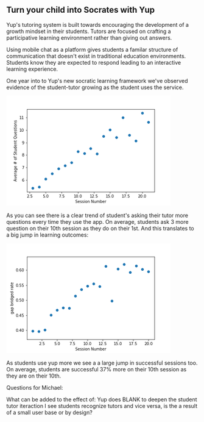 ## Turn your child into Socrates with Yup

Yup's tutoring system is built towards encouraging the development of a growth mindset in their students. Tutors are focused on crafting a participative learning environment rather than giving out answers.

Using mobile chat as a platform gives students a familar structure of communication that doesn't  exist in traditional education environments. Students know they are expected to respond leading to an interactive learning experience.

One year into to Yup's new socratic learning framework we've observed evidence of the student-tutor growing as the student uses the service.

![Questions / Usage](https://github.com/ricky-boebel/yup-capstone/blob/master/images/blogplot1.png)


As you can see there is a clear trend of student's asking their tutor more questions every time they use the app. On average, students ask 3 more question on their 10th session as they do on their 1st. And this translates to a big jump in learning outcomes:

![Questions / Usage](https://github.com/ricky-boebel/yup-capstone/blob/master/images/blogplot2.png)

As students use yup more we see a a large jump in successful sessions too. On average, students are successful 37% more on their 10th session as they are on their 10th.


Questions for Michael:

What can be added to the effect of:
Yup does BLANK to deepen the student tutor iteraction
I see students recognize tutors and vice versa, is the a result of a small user base or by design?
